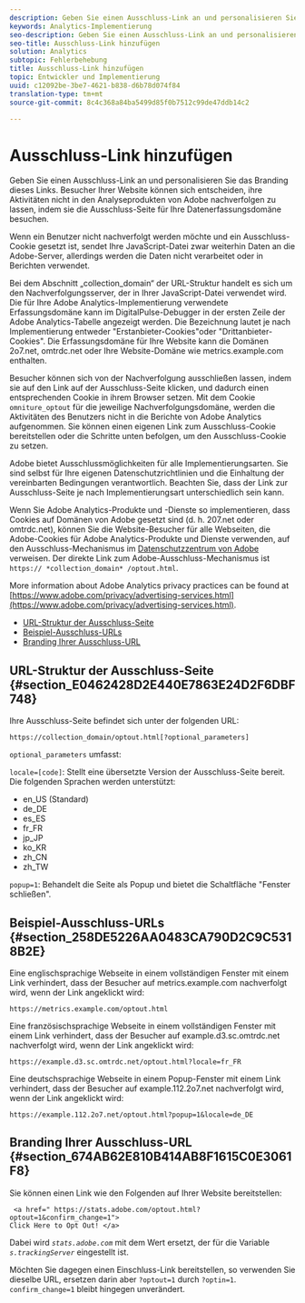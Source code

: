```yaml
---
description: Geben Sie einen Ausschluss-Link an und personalisieren Sie das Branding dieses Links. Besucher Ihrer Website können sich entscheiden, ihre Aktivitäten nicht in den Analyseprodukten von Adobe nachverfolgen zu lassen, indem sie die Ausschluss-Seite für Ihre Datenerfassungsdomäne besuchen.
keywords: Analytics-Implementierung
seo-description: Geben Sie einen Ausschluss-Link an und personalisieren Sie das Branding dieses Links. Besucher Ihrer Website können sich entscheiden, ihre Aktivitäten nicht in den Analyseprodukten von Adobe nachverfolgen zu lassen, indem sie die Ausschluss-Seite für Ihre Datenerfassungsdomäne besuchen.
seo-title: Ausschluss-Link hinzufügen
solution: Analytics
subtopic: Fehlerbehebung
title: Ausschluss-Link hinzufügen
topic: Entwickler und Implementierung
uuid: c12092be-3be7-4621-b838-d6b78d074f84
translation-type: tm+mt
source-git-commit: 8c4c368a84ba5499d85f0b7512c99de47ddb14c2

---
```



# Ausschluss-Link hinzufügen

Geben Sie einen Ausschluss-Link an und personalisieren Sie das Branding dieses Links. Besucher Ihrer Website können sich entscheiden, ihre Aktivitäten nicht in den Analyseprodukten von Adobe nachverfolgen zu lassen, indem sie die Ausschluss-Seite für Ihre Datenerfassungsdomäne besuchen.

Wenn ein Benutzer nicht nachverfolgt werden möchte und ein Ausschluss-Cookie gesetzt ist, sendet Ihre JavaScript-Datei zwar weiterhin Daten an die Adobe-Server, allerdings werden die Daten nicht verarbeitet oder in Berichten verwendet.

Bei dem Abschnitt „collection_domain“ der URL-Struktur handelt es sich um den Nachverfolgungsserver, der in Ihrer JavaScript-Datei verwendet wird. Die für Ihre Adobe Analytics-Implementierung verwendete Erfassungsdomäne kann im DigitalPulse-Debugger in der ersten Zeile der Adobe Analytics-Tabelle angezeigt werden. Die Bezeichnung lautet je nach Implementierung entweder "Erstanbieter-Cookies"oder "Drittanbieter-Cookies". Die Erfassungsdomäne für Ihre Website kann die Domänen 2o7.net, omtrdc.net oder Ihre Website-Domäne wie metrics.example.com enthalten.

Besucher können sich von der Nachverfolgung ausschließen lassen, indem sie auf den Link auf der Ausschluss-Seite klicken, und dadurch einen entsprechenden Cookie in ihrem Browser setzen. Mit dem Cookie `omniture_optout` für die jeweilige Nachverfolgungsdomäne, werden die Aktivitäten des Benutzers nicht in die Berichte von Adobe Analytics aufgenommen. Sie können einen eigenen Link zum Ausschluss-Cookie bereitstellen oder die Schritte unten befolgen, um den Ausschluss-Cookie zu setzen.

Adobe bietet Ausschlussmöglichkeiten für alle Implementierungsarten. Sie sind selbst für Ihre eigenen Datenschutzrichtlinien und die Einhaltung der vereinbarten Bedingungen verantwortlich. Beachten Sie, dass der Link zur Ausschluss-Seite je nach Implementierungsart unterschiedlich sein kann.

Wenn Sie Adobe Analytics-Produkte und -Dienste so implementieren, dass Cookies auf Domänen von Adobe gesetzt sind (d. h. 207.net oder omtrdc.net), können Sie die Website-Besucher für alle Webseiten, die Adobe-Cookies für Adobe Analytics-Produkte und Dienste verwenden, auf den Ausschluss-Mechanismus im [Datenschutzzentrum von Adobe](https://www.adobe.com/privacy/opt-out.html) verweisen. Der direkte Link zum Adobe-Ausschluss-Mechanismus ist `https:// *collection_domain* /optout.html`.

More information about Adobe Analytics privacy practices can be found at [https://www.adobe.com/privacy/advertising-services.html](https://www.adobe.com/privacy/advertising-services.html).

* [URL-Struktur der Ausschluss-Seite](/help/implement/js-implementation/data-collection/opt-out-link.md#section_E0462428D2E440E7863E24D2F6DBF748)
* [Beispiel-Ausschluss-URLs](/help/implement/js-implementation/data-collection/opt-out-link.md#section_258DE5226AA0483CA790D2C9C5318B2E)
* [Branding Ihrer Ausschluss-URL](/help/implement/js-implementation/data-collection/opt-out-link.md#section_674AB62E810B414AB8F1615C0E3061F8)

## URL-Struktur der Ausschluss-Seite {#section_E0462428D2E440E7863E24D2F6DBF748}

Ihre Ausschluss-Seite befindet sich unter der folgenden URL:

```
https://collection_domain/optout.html[?optional_parameters]
```

`optional_parameters` umfasst:

`locale=[code]`: Stellt eine übersetzte Version der Ausschluss-Seite bereit. Die folgenden Sprachen werden unterstützt:

* en_US (Standard)
* de_DE
* es_ES
* fr_FR
* jp_JP
* ko_KR
* zh_CN
* zh_TW

`popup=1`: Behandelt die Seite als Popup und bietet die Schaltfläche "Fenster schließen".

## Beispiel-Ausschluss-URLs {#section_258DE5226AA0483CA790D2C9C5318B2E}

Eine englischsprachige Webseite in einem vollständigen Fenster mit einem Link verhindert, dass der Besucher auf metrics.example.com nachverfolgt wird, wenn der Link angeklickt wird:

```
https://metrics.example.com/optout.html
```

Eine französischsprachige Webseite in einem vollständigen Fenster mit einem Link verhindert, dass der Besucher auf example.d3.sc.omtrdc.net nachverfolgt wird, wenn der Link angeklickt wird:

```
https://example.d3.sc.omtrdc.net/optout.html?locale=fr_FR
```

Eine deutschsprachige Webseite in einem Popup-Fenster mit einem Link verhindert, dass der Besucher auf example.112.2o7.net nachverfolgt wird, wenn der Link angeklickt wird:

```
https://example.112.2o7.net/optout.html?popup=1&locale=de_DE
```

## Branding Ihrer Ausschluss-URL {#section_674AB62E810B414AB8F1615C0E3061F8}

Sie können einen Link wie den Folgenden auf Ihrer Website bereitstellen:

```
 <a href=" https://stats.adobe.com/optout.html?optout=1&confirm_change=1">
Click Here to Opt Out! </a>
```

Dabei wird *`stats.adobe.com`* mit dem Wert ersetzt, der für die Variable *`s.trackingServer`* eingestellt ist.

Möchten Sie dagegen einen Einschluss-Link bereitstellen, so verwenden Sie dieselbe URL, ersetzen darin aber `?optout=1` durch `?optin=1`. `confirm_change=1` bleibt hingegen unverändert.

